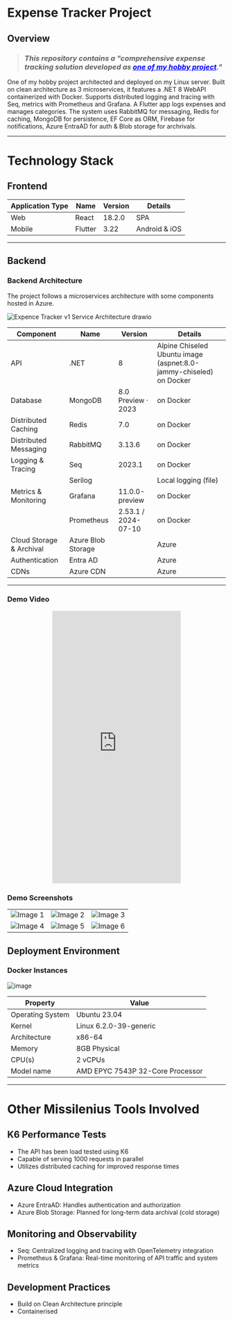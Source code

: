 # Expense Tracker Project

## Overview
> ### _This repository contains a "comprehensive expense tracking solution developed as <font color="blue"><u>one of my hobby project</u></font>."_

One of my hobby project architected and deployed on my Linux server. Built on clean architecture as 3 microservices, it features a .NET 8 WebAPI containerized with Docker. Supports distributed logging and tracing with Seq, metrics with Prometheus and Grafana. A Flutter app logs expenses and manages categories. The system uses RabbitMQ for messaging, Redis for caching, MongoDB for persistence, EF Core as ORM, Firebase for notifications, Azure EntraAD for auth & Blob storage for archrivals.

<hr/>

# Technology Stack

## Frontend

| Application Type     | Name    | Version | Details           |
|----------------------|---------|---------|-------------------|
| Web      | React   | 18.2.0  | SPA               |
| Mobile   | Flutter | 3.22    | Android & iOS     |

<hr/>

## Backend

### Backend Architecture
The project follows a microservices architecture with some components hosted in Azure. 

![Expence Tracker v1 Service Architecture drawio](https://github.com/user-attachments/assets/cda79f7d-aadc-428d-9622-bfd8c9c10f98)

| Component             | Name       | Version             | Details                                                       |
|-----------------------|------------|---------------------|---------------------------------------------------------------|
| API                   | .NET       | 8                   | Alpine Chiseled Ubuntu image (aspnet:8.0-jammy-chiseled) on Docker |
| Database              | MongoDB    | 8.0 Preview · 2023  | on Docker                                                     |
| Distributed Caching   | Redis      | 7.0                 | on Docker                                                     |
| Distributed Messaging | RabbitMQ   | 3.13.6              | on Docker                                                     |
| Logging & Tracing     | Seq        | 2023.1              | on Docker                                                     |
|                       | Serilog    |                     | Local logging (file)                                          |
| Metrics & Monitoring  | Grafana    | 11.0.0-preview      | on Docker                                                     |
|                       | Prometheus | 2.53.1 / 2024-07-10 | on Docker                                                     |
| Cloud Storage & Archival  | Azure Blob Storage    |      | Azure                                                     |
| Authentication  | Entra AD    |       | Azure                                                     |
| CDNs  | Azure CDN   |       | Azure                                                     |

<hr/>

### Demo Video

<center>
<iframe width="296" height="628" src="https://www.youtube.com/embed/4neii_v1MAQ" title="Demo" frameborder="0" allow="accelerometer; autoplay; clipboard-write; encrypted-media; gyroscope; picture-in-picture; web-share" referrerpolicy="strict-origin-when-cross-origin"></iframe>
</center>

### Demo Screenshots

|                        |                        |                        |
|------------------------|------------------------|------------------------|
| ![Image 1](https://github.com/user-attachments/assets/836e89a2-dbea-4f1d-a03f-e0f5268a0850) | ![Image 2](https://github.com/user-attachments/assets/3e5889d8-728d-451b-988b-da44a5309842) | ![Image 3](https://github.com/user-attachments/assets/23f33a41-de92-4a4a-a287-9eecf3a0b90f) |
| ![Image 4](https://github.com/user-attachments/assets/d185de12-ae4d-40b1-8330-1dcd04d9dbf1) | ![Image 5](https://github.com/user-attachments/assets/1af7a03e-c7f6-4c55-a2dc-6227304712ed) | ![Image 6](https://github.com/user-attachments/assets/6f1f6240-c527-487b-9cce-aa64cc5f2b83) |

## Deployment Environment

### Docker Instances

![image](https://github.com/user-attachments/assets/998f1a15-5f85-46b9-b3de-217cebbe34fa)

| Property                | Value                              |
|-------------------------|------------------------------------|
| Operating System        | Ubuntu 23.04                       |
| Kernel                  | Linux 6.2.0-39-generic             |
| Architecture            | x86-64                             |
| Memory                  | 8GB Physical                       |
| CPU(s)                  | 2 vCPUs                            |
| Model name              | AMD EPYC 7543P 32-Core Processor   |
<hr/>

# Other Missilenius Tools Involved

## K6 Performance Tests
- The API has been load tested using K6
- Capable of serving 1000 requests in parallel
- Utilizes distributed caching for improved response times

## Azure Cloud Integration
- Azure EntraAD: Handles authentication and authorization
- Azure Blob Storage: Planned for long-term data archival (cold storage)

## Monitoring and Observability
- Seq: Centralized logging and tracing with OpenTelemetry integration
- Prometheus & Grafana: Real-time monitoring of API traffic and system metrics

## Development Practices
- Build on Clean Architecture principle
- Containerised
